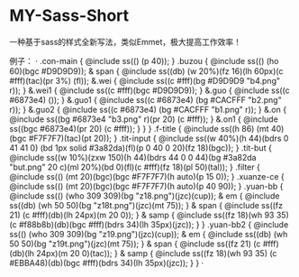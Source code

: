 # MY-Sass-Short
一种基于sass的样式全新写法，类似Emmet，极大提高工作效率！




例子：
·
.con-main {
    @include ss(() (p 40));
}
.buzou {
    @include ss(() (ho 60)(bgc #D9D9D9));
    & span {
        @include ss((db) (w 20%)(fz 16)(lh 60px)(c #fff)(tac)(pr 3%) (fl));
        &.wei {
            @include ss((c #fff)(bg #D9D9D9 "b4.png" r));
        }
        &.wei1 {
            @include ss((c #fff)(bgc #D9D9D9));
        }
        &.guo {
            @include ss((c #6873e4) ());
        }
        &.guo1 {
            @include ss((c #6873e4) (bg #CACFFF "b2.png" r));
        }
        &.guo2 {
            @include ss((c #6873e4) (bg #CACFFF "b1.png" r));
        }
        &.on {
            @include ss((bg #6873e4 "b3.png" r)(pr 20) (c #fff));
        }
        &.on1 {
            @include ss((bgc #6873e4)(pr 20) (c #fff));
        }
    }
}
.f-title {
    @include ss((h 86) (mt 40)(bgc #F7F7F7)(tac)(pt 20));
}
.tit-input {
    @include ss((w 40%)(h 44)(bdrs 0 41 41 0) (bd 1px solid #3a82da)(fl)(p 0 40 0 20)(fz 18)(bgc));
}
.tit-but {
    @include ss((w 10%)(zxw 150)(h 44)(bdrs 44 0 0 44)(bg #3a82da "but.png" 20 c)(ml 20%)(bd 0)(fl)(c #fff)(fz 18)(pl 50)(tal));
}
.filter {
    @include ss(() (mt 20)(bgc)(bgc #F7F7F7)(h auto)(p 15 0));
}
.xuanze-ce {
    @include ss(() (mt 20)(bgc)(bgc #F7F7F7)(h auto)(p 40 90));
}
.yuan-bb {
    @include ss(() (who 309 309)(bg "z18.png")(jzc)(cup));
    & em {
        @include ss((db) (wh 50 50)(bg "z18t.png")(jzc)(mt 75));
    }
    & span {
        @include ss((fz 21) (c #fff)(db)(lh 24px)(m 20 0));
    }
    & samp {
        @include ss((fz 18)(wh 93 35) (c #f88b8b)(db)(bgc #fff)(bdrs 34)(lh 35px)(jzc));
    }
}
.yuan-bb2 {
    @include ss(() (who 309 309)(bg "z19.png")(jzc)(cup));
    & em {
        @include ss((db) (wh 50 50)(bg "z19t.png")(jzc)(mt 75));
    }
    & span {
        @include ss((fz 21) (c #fff)(db)(lh 24px)(m 20 0)(tac));
    }
    & samp {
        @include ss((fz 18)(wh 93 35) (c #EBBA48)(db)(bgc #fff)(bdrs 34)(lh 35px)(jzc));
    }
}
·
